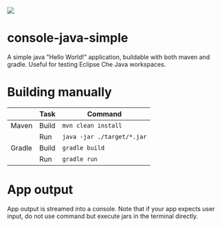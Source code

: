 [![](https://img.shields.io/endpoint?url=https://gist.githubusercontent.com/l0rd/305badaae79a967379fce77f2577112e/raw/crw-shieldsio.json?cachebust=changethistoinvalidatecache)](https://workspaces.openshift.com/f?url=https://github.com/l0rd/console-java-simple/tree/sonarlint)

# console-java-simple

A simple java "Hello World!" application, buildable with both maven and gradle. Useful for testing Eclipse Che Java workspaces.


# Building manually

|        | Task  | Command                    |
| ------ | ----- | -------------------------- |
| Maven  | Build | `mvn clean install`        |
|        | Run   | `java -jar ./target/*.jar` |
| Gradle | Build | `gradle build`             |
|        | Run   | `gradle run`               |


# App output

App output is streamed into a console. Note that if your app expects user input, do not use command but execute jars in the terminal directly.

